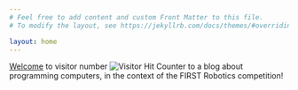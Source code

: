 ```yaml
---
# Feel free to add content and custom Front Matter to this file.
# To modify the layout, see https://jekyllrb.com/docs/themes/#overriding-theme-defaults

layout: home
---
```


[Welcome](/blog_posts/2019/05/18/welcome.html) to visitor number 
<img src="https://smallseotools.com/counterDisplay?code=7480ac8b7a83d68872dcecfb95e68148&style=0004&pad=5&type=page&initCount="  title="Visitor Hit Counter" Alt="Visitor Hit Counter" border="0"> to a blog about programming computers, in the context of the FIRST Robotics competition!

